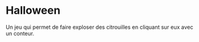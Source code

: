 # Halloween
Un jeu qui permet de faire exploser des citrouilles en cliquant sur eux avec un conteur. 

